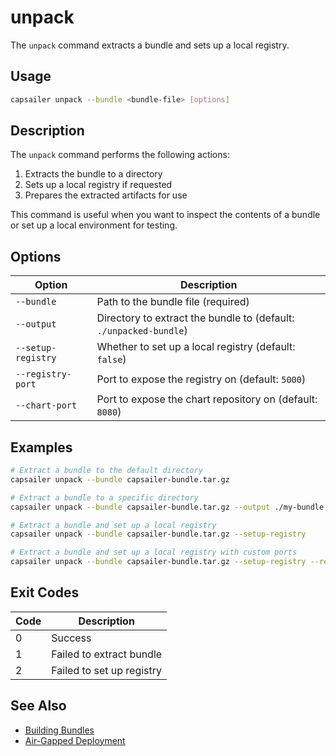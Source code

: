# unpack

The `unpack` command extracts a bundle and sets up a local registry.

## Usage

```bash
capsailer unpack --bundle <bundle-file> [options]
```

## Description

The `unpack` command performs the following actions:

1. Extracts the bundle to a directory
2. Sets up a local registry if requested
3. Prepares the extracted artifacts for use

This command is useful when you want to inspect the contents of a bundle or set up a local environment for testing.

## Options

| Option | Description |
|--------|-------------|
| `--bundle` | Path to the bundle file (required) |
| `--output` | Directory to extract the bundle to (default: `./unpacked-bundle`) |
| `--setup-registry` | Whether to set up a local registry (default: `false`) |
| `--registry-port` | Port to expose the registry on (default: `5000`) |
| `--chart-port` | Port to expose the chart repository on (default: `8080`) |

## Examples

```bash
# Extract a bundle to the default directory
capsailer unpack --bundle capsailer-bundle.tar.gz

# Extract a bundle to a specific directory
capsailer unpack --bundle capsailer-bundle.tar.gz --output ./my-bundle

# Extract a bundle and set up a local registry
capsailer unpack --bundle capsailer-bundle.tar.gz --setup-registry

# Extract a bundle and set up a local registry with custom ports
capsailer unpack --bundle capsailer-bundle.tar.gz --setup-registry --registry-port 5001 --chart-port 8081
```

## Exit Codes

| Code | Description |
|------|-------------|
| 0 | Success |
| 1 | Failed to extract bundle |
| 2 | Failed to set up registry |

## See Also

- [Building Bundles](../user-guide/building-bundles.md)
- [Air-Gapped Deployment](../user-guide/air-gapped-deployment.md) 